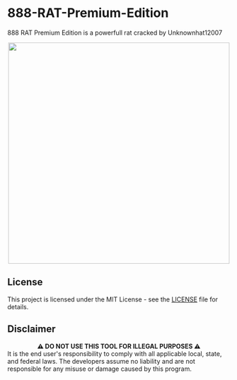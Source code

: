 # 888-RAT-Premium-Edition
888 RAT Premium Edition is a powerfull rat cracked by Unknownhat12007

<div class="center" align="center"><center><img src="https://pbs.twimg.com/media/E-rs-SJXMAgYMEZ.jpg" width="500" alt=""/></center></div>

**License**
----
This project is licensed under the MIT License - see the [LICENSE](LICENSE) file for details.

**Disclaimer**
----
<div align="center"><strong>⚠️ DO NOT USE THIS TOOL FOR ILLEGAL PURPOSES ⚠️</strong></div>
It is the end user's responsibility to comply with all applicable local, state, and federal laws. The developers assume no liability and are not responsible for any misuse or damage caused by this program.
